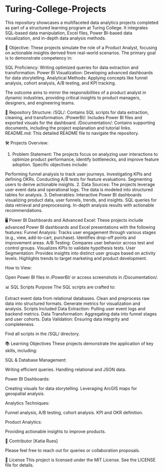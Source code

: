 # Turing-College-Projects
This repository showcases a multifaceted data analytics projects completed as part of a structured learning program at Turing College.
It integrates SQL-based data manipulation, Excel files, Power BI-based data visualization, and in-depth data analysis methods.


🎯 Objective:
These projects simulate the role of a Product Analyst, focusing on actionable insights derived from real-world scenarios. The primary goal is to demonstrate competency in:

SQL Proficiency: Writing optimized queries for data extraction and transformation.
Power BI Visualization: Developing advanced dashboards for data storytelling.
Analytical Methods: Applying concepts like funnel analysis, cohort analysis, A/B testing, and KPI tracking.

The outcome aims to mirror the responsibilities of a product analyst in dynamic industries, providing critical insights to product managers, designers, and engineering teams.


📂 Repository Structure:
/SQL/: Contains SQL scripts for data extraction, cleaning, and transformation.
/PowerBI/: Includes Power BI files and exported visuals for the dashboard.
/Documentation/: Contains supporting documents, including the project explanation and tutorial links.
README.md: This detailed README file to navigate the repository.


🛠 Projects Overview:
1. Problem Statement:
The projects focus on analyzing user interactions to optimize product performance, identify bottlenecks, and improve feature adoption. Specific objectives include:

Performing funnel analysis to track user journeys.
Investigating KPIs and defining OKRs.
Conducting A/B tests for feature evaluations.
Segmenting users to derive actionable insights.
2. Data Sources:
The projects leverage user event data and operational logs. The data is modeled into structured tables for analysis.
3. Deliverables:
Interactive Power BI dashboards visualizing product data, user funnels, trends, and insights.
SQL queries for data retrieval and preprocessing.
In-depth analysis results with actionable recommendations.


🖥️ Power BI Dashboards and Advanced Excel:
These projects include advanced Power BI dashboards and Excel presentations with the following features:
Funnel Analysis:
Tracks user engagement through various stages (e.g., view, add-to-cart, purchase).
Identifies drop-off points and improvement areas.
A/B Testing:
Compares user behavior across test and control groups.
Visualizes KPIs to validate hypothesis tests.
User Segmentation:
Provides insights into distinct user groups based on activity levels.
Highlights trends to target marketing and product development.

How to View:

Open Power BI files in /PowerBI/ or access screenshots in /Documentation/.

📊 SQL Scripts
Purpose
The SQL scripts are crafted to:

Extract event data from relational databases.
Clean and preprocess raw data into structured formats.
Generate metrics for visualization and analysis.
Scripts Included
Data Extraction: Pulling user event logs and backend metrics.
Data Transformation: Aggregating data into funnel stages and user cohorts.
Data Validation: Ensuring data integrity and completeness.

Find all scripts in the /SQL/ directory.


📚 Learning Objectives
These projects demonstrate the application of key skills, including:

SQL & Database Management:

Writing efficient queries.
Handling relational and JSON data.

Power BI Dashboards:

Creating visuals for data storytelling.
Leveraging ArcGIS maps for geospatial analysis.

Analytics Techniques:

Funnel analysis, A/B testing, cohort analysis.
KPI and OKR definition.

Product Analytics:

Providing actionable insights to improve products.


🤝 Contributor
[Katia Rues]

Please feel free to reach out for queries or collaboration proposals.


📝 License
This project is licensed under the MIT License. See the LICENSE file for details.

